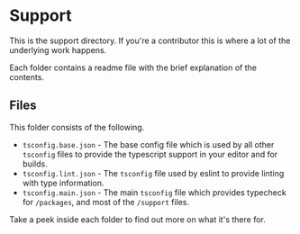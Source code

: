 # Support

This is the support directory. If you're a contributor this is where a lot of the underlying work happens.

Each folder contains a readme file with the brief explanation of the contents.

## Files

This folder consists of the following.

- `tsconfig.base.json` - The base config file which is used by all other `tsconfig` files to provide the typescript support in your editor and for builds.
- `tsconfig.lint.json` - The `tsconfig` file used by eslint to provide linting with type information.
- `tsconfig.main.json` - The main `tsconfig` file which provides typecheck for `/packages`, and most of the `/support` files.

Take a peek inside each folder to find out more on what it's there for.
